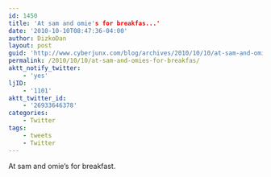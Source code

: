 ```yaml
---
id: 1450
title: 'At sam and omie's for breakfas...'
date: '2010-10-10T08:47:36-04:00'
author: DizkoDan
layout: post
guid: 'http://www.cyberjunx.com/blog/archives/2010/10/10/at-sam-and-omies-for-breakfas/'
permalink: /2010/10/10/at-sam-and-omies-for-breakfas/
aktt_notify_twitter:
    - 'yes'
ljID:
    - '1101'
aktt_twitter_id:
    - '26933646378'
categories:
    - Twitter
tags:
    - tweets
    - Twitter
---
```


At sam and omie’s for breakfast.